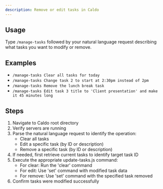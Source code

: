 ```yaml
---
description: Remove or edit tasks in Caldo
---
```


## Usage
Type `/manage-tasks` followed by your natural language request describing what tasks you want to modify or remove.

## Examples
- `/manage-tasks Clear all tasks for today`
- `/manage-tasks Change task 2 to start at 2:30pm instead of 2pm`
- `/manage-tasks Remove the lunch break task`
- `/manage-tasks Edit task 3 title to 'Client presentation' and make it 45 minutes long`

## Steps
1. Navigate to Caldo root directory
2. Verify servers are running
3. Parse the natural language request to identify the operation:
   - Clear all tasks
   - Edit a specific task (by ID or description)
   - Remove a specific task (by ID or description)
4. If needed, first retrieve current tasks to identify target task ID
5. Execute the appropriate update-tasks.js command:
   - For clear: Run the 'clear' command
   - For edit: Use 'set' command with modified task data
   - For remove: Use 'set' command with the specified task removed
6. Confirm tasks were modified successfully